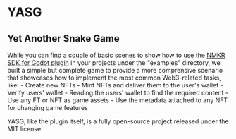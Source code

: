 # YASG
## Yet Another Snake Game

While you can find a couple of basic scenes to show how to use the 
[NMKR SDK for Godot plugin](https://github.com/Odiobill/NmkrGodot)
in your projects under the "examples" directory, we built a simple but complete
game to provide a more comprensive scenario that showcases how to implement the
most common Web3-related tasks, like:
	- Create new NFTs
	- Mint NFTs and deliver them to the user's wallet
	- Verify users' wallet
	- Reading the users' wallet to find the required content
	- Use any FT or NFT as game assets
	- Use the metadata attached to any NFT for changing game features

YASG, like the plugin itself, is a fully open-source project released under the
MIT license.
